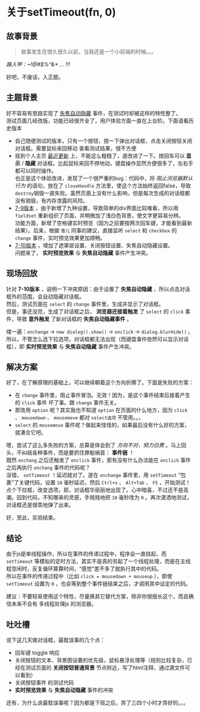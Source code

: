 关于setTimeout(fn, 0)
=====================


故事背景
--------
>故事发生在很久很久以前，当我还是一个小前端的时候。。。

_路人甲：~!@#$%^&* ... !!!_  

好吧，不废话，入正题。  


主题背景
--------
好不容易有思路实现了 [失焦自动隐藏](http://192.168.5.121/blog/autoPublish/strapdownAuto.html?file=%E5%A4%B1%E7%84%A6%E8%87%AA%E5%8A%A8%E9%9A%90%E8%97%8F%20%E7%9A%84%E5%AE%9E%E7%8E%B0%E6%96%B9%E6%A1%88&license=cc) 事件，在测试时却被这样的特性整了。  
测试页面几经改版，功能已经很齐全了，用户体验方面一直在上台阶。下面请看历史版本

* 自己随便测试的版本，只有一个按钮，按一下弹出对话框，点击关闭按钮关闭对话框。需要鼠标来回移动 查看测试结果，很不方便
* 挂到个人主页 [最近更新](http://192.168.5.121/effect/bangli/sns/blDialog/7-8/0.1/popupDialog.html) 上，不能这么粗糙了，遂改进了一下。按回车可以 **显示** / **隐藏** 对话框。比起鼠标来回不停地动，键盘操作显然方便很多了，左右手都可以同时操作。  
也正是这个体验改进，发现了一个很严重的bug：代码中，将 *阻止浏览器默认行为* 的语句，放在了 `closeHandle` 方法里，使这个方法始终返回false，导致 `destroy`销毁一直失败。虽然页面上没有什么影响，但是每次生成的对话框都没有销毁，有内存泄露的风险。
* [7-9版本](http://192.168.5.121/effect/bangli/sns/blDialog/7-9/0.1/popupDialog.html) ，由于新增了九种设置，导致简单的div界面比较难看，所以用 `fieldset` 重新组织了页面，并稍微加了浅白色背景，使文字更容易分辨。  
功能方面，新增了空格键实时预览（因为之前要按两次回车键，才能看到最新结果）。后来，根据 `雪儿` 同事的建议，直接监听 `select` 和 `checkbox` 的 `change` 事件，实时预览效果更加顺畅。
* [7-10版本](http://192.168.5.121/effect/bangli/sns/blDialog/7-10/0.1/popupDialog.html) ，增加了遮罩层设置、关闭按钮设置、失焦自动隐藏设置。  
问题来了， **实时预览效果** 与 **失焦自动隐藏** 事件产生冲突。


现场回放
--------
针对 **7-10版本** ，说明一下冲突原因：由于设置了 **失焦自动隐藏** ，所以点击对话框外的范围，会自动隐藏对话框。  
然后，测试页面在 `select` 的 `change` 事件里，生成并显示了对话框。  
但是，事还没完，生成了对话框之后， **浏览器还接着触发** 了 `select` 的 `click` 事件，导致 **意外触发** 了新对话框的 **失焦自动隐藏事件** 。  

缕一遍：`onchange` -> `new dialog().show()` -> `onclick` -> `dialog.blurHide()` 。  
所以，不管怎么选下拉选项，对话框都无法出现（而键盘事件依然可以显示对话框），即  **实时预览效果** 与 **失焦自动隐藏** 事件产生冲突。


解决方案
--------
好了，在了解原理的基础上，可以继续朝着这个方向折腾了。下面是失败的方案：

* 在 `change` 事件里，阻止事件冒泡。无效！因为，是这个事件结束后接着产生的 `click` 事件 坏了事。跟 `change` 事件无关。
* 那改用 `option` 呢？其实我也不知道 `option` 在页面的什么地方，因为 `click` 、 `mousedown` 、 `mousemove` 都对 `select选项` 不管用。。。
* `select` 的 `mousemove` 事件呢？做起来怪怪的，如果最后没有什么好的方案，就凑合它吧。

嗯，尝试了这么多失败的方案，总算是体会到了 *方向不对，努力白费* 。马上回头，不纠结各种事件，而是要抓住罪魁祸首： **事件链** ！  
既然 `onchang` 之后还触发了 `onclick` 事件，那有没有什么办法能在 `onclick` 事件之后再执行 `onchang` 事件的代码呢？  
没错， `setTimeout` ！延迟就对了。遂在 `onchange` 事件里，用 `setTimeout` “包裹”了关键代码，设置 `10` 毫秒延迟，然后 `Ctrl+s` 、 `Alt+Tab` 、 `F5` ，开始测试！  
点个下拉框，改变选项，耶，对话框华丽丽地出现了。心中暗喜，不过还不是高潮。回到代码，不知哪来的灵感，手贱贱地把 `10` 毫秒改为 `0` 。再次潇洒地测试，对话框还是很乖地弹了出来。  

好，至此，实验结束。


结论
----
由于js是单线程操作，所以在事件的传递过程中，程序会一直挂起，而 `setTimeout` 等模拟的定时方法，其实不是真的另起了一个线程处理，而是在主线程空闲时，反复循环算算时间，“感觉”差不多了就执行其中的代码。  
所以在事件的传递过程中（比如 `click = mousedown + mouseup` ），即使 `setTimeout` 设置为 `0` ，也会等到整个事件链结束之后，才调用其中设定的代码。

建议：不要轻易使用这个特性，尽量换其它替代方案，除非你很擅长这个，而且确信未来不会有 多线程处理js 的浏览器。


吐吐槽
------
说下这几天做对话框，最耽误事的几个点：

* 回车键 toggle 响应
* 关闭按钮的文本、背景图设置的优先级，鼠标悬浮处理等（规则比较复杂，已经在测试页面的 **关闭按钮普通背景** 节点附近，写了html注释，通过源文件可以看到）
* 关闭按钮事件 的测试代码
* **实时预览效果** 与 **失焦自动隐藏** 事件的冲突

还有，为什么说最耽误事呢？因为都是下班之后，弄了三四个小时才弄好的。。。
